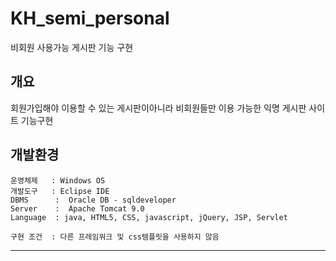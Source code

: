 # KH_semi_personal
비회원 사용가능 게시판 기능 구현

## 개요
회원가입해야 이용할 수 있는 게시판이아니라 비회원들만 이용 가능한 익명 게시판 사이트 기능구현

## 개발환경

    운영체제   : Windows OS
    개발도구   : Eclipse IDE
    DBMS      :  Oracle DB - sqldeveloper
    Server    :  Apache Tomcat 9.0
    Language  : java, HTML5, CSS, javascript, jQuery, JSP, Servlet
    
    구현 조건  : 다른 프레임워크 및 css템플릿을 사용하지 않음

----
